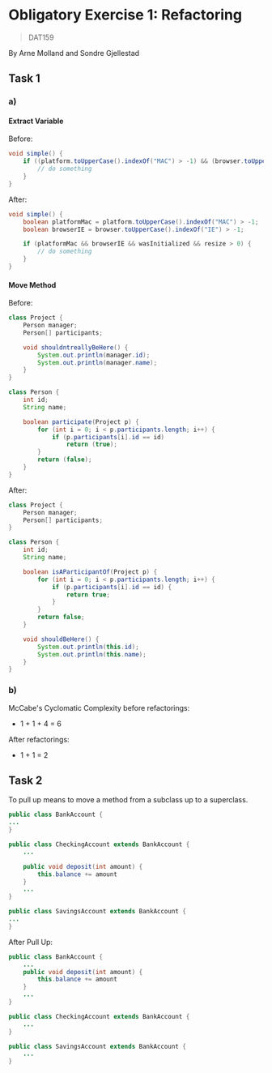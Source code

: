 # Obligatory Exercise 1: Refactoring

> DAT159

By Arne Molland and Sondre Gjellestad

## Task 1

### a)

#### Extract Variable

Before:

```java
void simple() {
	if ((platform.toUpperCase().indexOf("MAC") > -1) && (browser.toUpperCase().indexOf("IE") > -1) && wasInitialized && resize > 0) {
		// do something
	}
}
```

After:

```java
void simple() {
	boolean platformMac = platform.toUpperCase().indexOf("MAC") > -1;
	boolean browserIE = browser.toUpperCase().indexOf("IE") > -1;

	if (platformMac && browserIE && wasInitialized && resize > 0) {
		// do something
	}
}
```

#### Move Method

Before:

```java
class Project {
	Person manager;
	Person[] participants;

	void shouldntreallyBeHere() {
		System.out.println(manager.id);
		System.out.println(manager.name);
	}
}

class Person {
	int id;
	String name;

	boolean participate(Project p) {
		for (int i = 0; i < p.participants.length; i++) {
			if (p.participants[i].id == id)
				return (true);
		}
		return (false);
	}
}
```

After:

```java
class Project {
	Person manager;
	Person[] participants;
}

class Person {
	int id;
	String name;

	boolean isAParticipantOf(Project p) {
		for (int i = 0; i < p.participants.length; i++) {
			if (p.participants[i].id == id) {
				return true;
			}
		}
		return false;
	}

	void shouldBeHere() {
		System.out.println(this.id);
		System.out.println(this.name);
	}
}
```

### b)

McCabe's Cyclomatic Complexity before refactorings:

- 1 + 1 + 4 = 6

After refactorings:

- 1 + 1 = 2

## Task 2

To pull up means to move a method from a subclass up to a superclass.

```java
public class BankAccount {
...
}

public class CheckingAccount extends BankAccount {
	...

	public void deposit(int amount) {
		this.balance += amount
	}
	...
}

public class SavingsAccount extends BankAccount {
...
}
```

After Pull Up:

```java
public class BankAccount {
	...
	public void deposit(int amount) {
		this.balance += amount
	}
	...
}

public class CheckingAccount extends BankAccount {
	...
}

public class SavingsAccount extends BankAccount {
	...
}
```
